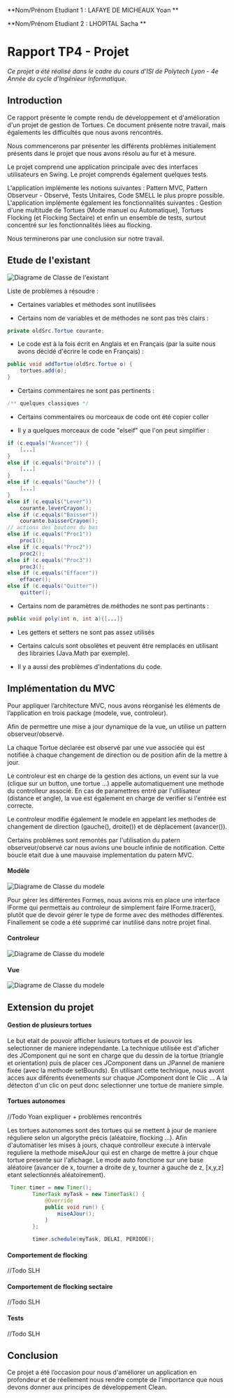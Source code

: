 **Nom/Prénom Etudiant 1 : LAFAYE DE MICHEAUX Yoan **

**Nom/Prénom Etudiant 2 : LHOPITAL Sacha **

# Rapport TP4 - Projet

*Ce projet a été réalisé dans le cadre du cours d’ISI de Polytech Lyon - 4e Année du cycle d’Ingénieur Informatique.*

## Introduction

Ce rapport présente le compte rendu de développement et d'amélioration d'un projet de gestion de Tortues. Ce document présente notre travail, mais égalements les difficultés que nous avons rencontrés.
 
Nous commencerons par présenter les différents problèmes initialement présents dans le projet que nous avons résolu au fur et à mesure. 

Le projet comprend une application principale avec des interfaces utilisateurs en Swing. Le projet comprends également quelques tests. 

L'application implémente les notions suivantes : Pattern MVC, Pattern Observeur - Observé, Tests Unitaires, Code SMELL le plus propre possible. 
L'application implémente également les fonctionnalités suivantes : Gestion d'une multitude de Tortues (Mode manuel ou Automatique), Tortues Flocking (et Flocking Sectaire) et enfin un ensemble de tests, surtout concentré sur les fonctionnalités liées au flocking. 

Nous terminerons par une conclusion sur notre travail.


## Etude de l'existant

![Diagrame de Classe de l'existant](images/rapport/DiagrammeNonRefactorise.PNG)

Liste de problèmes à résoudre :

- Certaines variables et méthodes sont inutilisées

- Certains nom de variables et de méthodes ne sont pas très clairs :
```java
private oldSrc.Tortue courante;
```

- Le code est à la fois écrit en Anglais et en Français (par la suite nous avons décidé d'écrire le code en Français) :
```java
public void addTortue(oldSrc.Tortue o) {
    tortues.add(o);
}
```

- Certains commentaires ne sont pas pertinents :
```java
/** quelques classiques */
```

- Certains commentaires ou morceaux de code ont été copier coller

- Il y a quelques morceaux de code  "elseif" que l'on peut simplifier :
```java
if (c.equals("Avancer")) {
    [...]
}
else if (c.equals("Droite")) {
    [...]
}
else if (c.equals("Gauche")) {
    [...]
}
else if (c.equals("Lever"))
    courante.leverCrayon();
else if (c.equals("Baisser"))
    courante.baisserCrayon();
// actions des boutons du bas
else if (c.equals("Proc1"))
    proc1();
else if (c.equals("Proc2"))
    proc2();
else if (c.equals("Proc3"))
    proc3();
else if (c.equals("Effacer"))
    effacer();
else if (c.equals("Quitter"))
    quitter();
```

- Certains nom de paramètres de méthodes ne sont pas pertinants :
```java
public void poly(int n, int a){[...]}
```

- Les getters et setters ne sont pas assez utilisés

- Certains calculs sont obsolètes et peuvent être remplacés en utilisant des librairies (Java.Math par exemple).

- Il y a aussi des problèmes d'indentations du code.

## Implémentation du MVC

Pour appliquer l’architecture MVC, nous avons réorganisé les éléments de l’application en trois package (modele, vue, controleur). 
 
Afin de permettre une mise a jour dynamique de la vue, un utilise un pattern observeur/observé.

La chaque Tortue déclarée est observé par une vue associée qui est notifiée à chaque changement de direction ou de position afin de la mettre à jour.

Le controleur est en charge de la gestion des actions, un event sur la vue (clique sur un button, une tortue ...) appelle automatiquement une methode du controlleur associé. En cas de paramettres entré par l'utilisateur (distance et angle), la vue est également en charge de verifier si l'entrée est correcte.

Le controleur modifie également le modele en appelant les methodes de changement de direction (gauche(), droite()) et de déplacement (avancer()).

Certains problèmes sont remontés par l'utilisation du patern observeur/observé car nous avions une boucle infinie de notification. Cette boucle etait due à une mauvaise implementation du patern MVC.

#### Modèle

![Diagrame de Classe du modele](images/rapport/diagramModele.PNG)

Pour gérer les différentes Formes, nous avions mis en place une interface IForme qui permettais au controleur de simplement faire IForme.tracer(), plutôt que de devoir gérer le type de forme avec des méthodes différentes. Finallement se code a été supprimé car inutilisé dans notre projet final.

#### Controleur

![Diagrame de Classe du modele](images/rapport/diagramControler.PNG)

#### Vue

![Diagrame de Classe du modele](images/rapport/diagramVue.PNG)

## Extension du projet

#### Gestion de plusieurs tortues

Le but etait de pouvoir afficher lusieurs tortues et de pouvoir les selectionner de maniere independante.
La technique utilisée est d'aficher des JComponent qui ne sont en charge que du dessin de la tortue (triangle et orientation) puis 
de placer ces JComponent dans un JPannel de maniere fixée (avec la methode setBounds). En utilisant cette technique, nous avont acces aux diférents évenements sur chaque JComponent dont le Clic ... A la détecton d'un clic on peut donc selectionner une tortue de maniere simple.

#### Tortues autonomes

//Todo Yoan expliquer + problèmes rencontrés

Les tortues autonomes sont des tortues qui se mettent à jour de maniere réguliere selon un algorythe précis (aléatoire, flocking ...). Afin d'automatiser les mises à jours, chaque controlleur execute à intervale reguliere la methode miseAJour qui est en charge de mettre à jour chque tortue presente sur l'afichage. Le mode auto fonctione sur une base aléatoire (avancer de x, tourner a droite de y, tourner a gauche de z, [x,y,z] etant selectionnés aléatoirement).

````java
 Timer timer = new Timer();
        TimerTask myTask = new TimerTask() {
            @Override
            public void run() {
                miseAJour();
            }
        };

        timer.schedule(myTask, DELAI, PERIODE);
````


#### Comportement de flocking

//Todo SLH

#### Comportement de flocking sectaire

//Todo SLH

#### Tests

//Todo SLH

## Conclusion

Ce projet a été l’occasion pour nous d'améliorer un application en profondeur et de réellement nous rendre compte de l'importance que nous devons donner aux principes de développement Clean.

 
